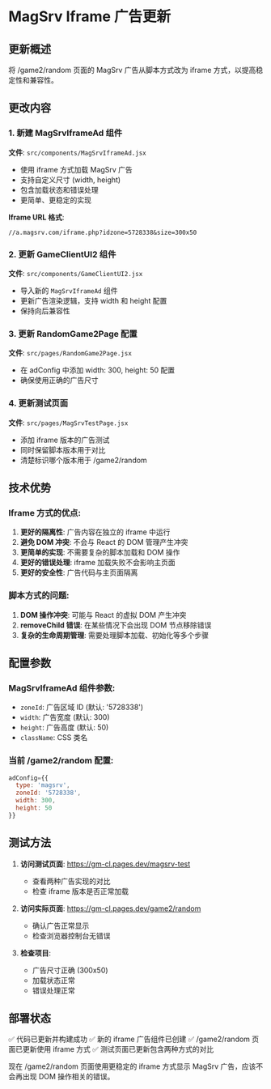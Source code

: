 # MagSrv Iframe 广告更新

## 更新概述
将 /game2/random 页面的 MagSrv 广告从脚本方式改为 iframe 方式，以提高稳定性和兼容性。

## 更改内容

### 1. 新建 MagSrvIframeAd 组件
**文件**: `src/components/MagSrvIframeAd.jsx`

- 使用 iframe 方式加载 MagSrv 广告
- 支持自定义尺寸 (width, height)
- 包含加载状态和错误处理
- 更简单、更稳定的实现

**Iframe URL 格式**:
```
//a.magsrv.com/iframe.php?idzone=5728338&size=300x50
```

### 2. 更新 GameClientUI2 组件
**文件**: `src/components/GameClientUI2.jsx`

- 导入新的 `MagSrvIframeAd` 组件
- 更新广告渲染逻辑，支持 width 和 height 配置
- 保持向后兼容性

### 3. 更新 RandomGame2Page 配置
**文件**: `src/pages/RandomGame2Page.jsx`

- 在 adConfig 中添加 width: 300, height: 50 配置
- 确保使用正确的广告尺寸

### 4. 更新测试页面
**文件**: `src/pages/MagSrvTestPage.jsx`

- 添加 iframe 版本的广告测试
- 同时保留脚本版本用于对比
- 清楚标识哪个版本用于 /game2/random

## 技术优势

### Iframe 方式的优点:
1. **更好的隔离性**: 广告内容在独立的 iframe 中运行
2. **避免 DOM 冲突**: 不会与 React 的 DOM 管理产生冲突
3. **更简单的实现**: 不需要复杂的脚本加载和 DOM 操作
4. **更好的错误处理**: iframe 加载失败不会影响主页面
5. **更好的安全性**: 广告代码与主页面隔离

### 脚本方式的问题:
1. **DOM 操作冲突**: 可能与 React 的虚拟 DOM 产生冲突
2. **removeChild 错误**: 在某些情况下会出现 DOM 节点移除错误
3. **复杂的生命周期管理**: 需要处理脚本加载、初始化等多个步骤

## 配置参数

### MagSrvIframeAd 组件参数:
- `zoneId`: 广告区域 ID (默认: '5728338')
- `width`: 广告宽度 (默认: 300)
- `height`: 广告高度 (默认: 50)
- `className`: CSS 类名

### 当前 /game2/random 配置:
```javascript
adConfig={{ 
  type: 'magsrv', 
  zoneId: '5728338',
  width: 300,
  height: 50
}}
```

## 测试方法

1. **访问测试页面**: https://gm-cl.pages.dev/magsrv-test
   - 查看两种广告实现的对比
   - 检查 iframe 版本是否正常加载

2. **访问实际页面**: https://gm-cl.pages.dev/game2/random
   - 确认广告正常显示
   - 检查浏览器控制台无错误

3. **检查项目**:
   - 广告尺寸正确 (300x50)
   - 加载状态正常
   - 错误处理正常

## 部署状态
✅ 代码已更新并构建成功
✅ 新的 iframe 广告组件已创建
✅ /game2/random 页面已更新使用 iframe 方式
✅ 测试页面已更新包含两种方式的对比

现在 /game2/random 页面使用更稳定的 iframe 方式显示 MagSrv 广告，应该不会再出现 DOM 操作相关的错误。